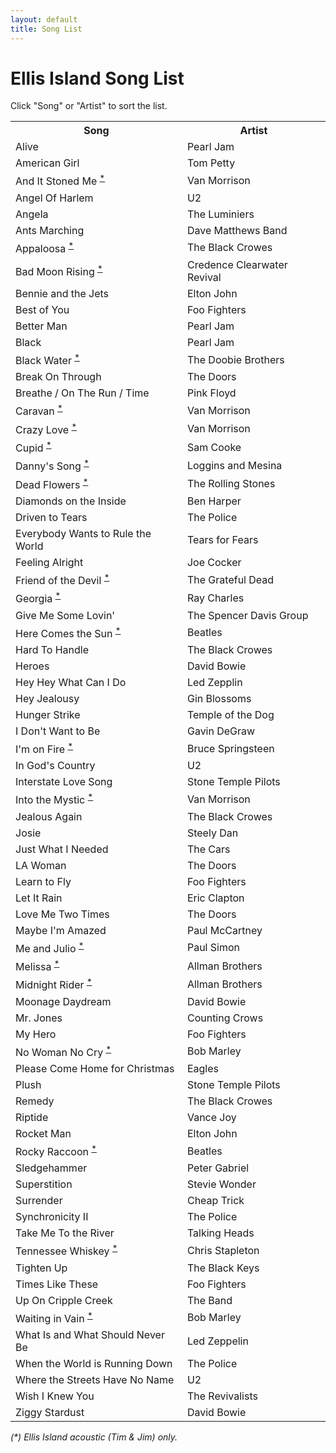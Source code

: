 ```yaml
---
layout: default
title: Song List
---
```


# Ellis Island Song List

<p>Click "Song" or "Artist" to sort the list.</p>
<table class="songlist" id="songlist">
<tr>
  <th class="sorter" onclick="sort_by_title();">Song</th>
  <th class="sorter" onclick="sort_by_artist();">Artist</th>
</tr>
<!-- start list -->
<tr><td>Alive</td><td>Pearl Jam</td></tr>
<tr><td>American Girl</td><td>Tom Petty</td></tr>
<tr><td>And It Stoned Me <sup><a href="#acoustic">*</a></sup></td><td>Van Morrison </td></tr>
<tr><td>Angel Of Harlem</td><td>U2</td></tr>
<tr><td>Angela</td><td>The Luminiers</td></tr>
<tr><td>Ants Marching</td><td>Dave Matthews Band</td></tr>
<tr><td>Appaloosa <sup><a href="#acoustic">*</a></sup></td><td>The Black Crowes </td></tr>
<tr><td>Bad Moon Rising <sup><a href="#acoustic">*</a></sup></td><td>Credence Clearwater Revival </td></tr>
<tr><td>Bennie and the Jets</td><td>Elton John</td></tr>
<tr><td>Best of You</td><td>Foo Fighters</td></tr>
<tr><td>Better Man</td><td>Pearl Jam</td></tr>
<tr><td>Black</td><td>Pearl Jam</td></tr>
<tr><td>Black Water <sup><a href="#acoustic">*</a></sup></td><td>The Doobie Brothers </td></tr>
<tr><td>Break On Through</td><td>The Doors</td></tr>
<tr><td>Breathe / On The Run / Time</td><td>Pink Floyd</td></tr>
<tr><td>Caravan <sup><a href="#acoustic">*</a></sup></td><td>Van Morrison </td></tr>
<tr><td>Crazy Love <sup><a href="#acoustic">*</a></sup></td><td>Van Morrison </td></tr>
<tr><td>Cupid <sup><a href="#acoustic">*</a></sup></td><td>Sam Cooke </td></tr>
<tr><td>Danny's Song <sup><a href="#acoustic">*</a></sup></td><td>Loggins and Mesina </td></tr>
<tr><td>Dead Flowers <sup><a href="#acoustic">*</a></sup></td><td>The Rolling Stones </td></tr>
<tr><td>Diamonds on the Inside</td><td>Ben Harper</td></tr>
<tr><td>Driven to Tears</td><td>The Police</td></tr>
<tr><td>Everybody Wants to Rule the World</td><td>Tears for Fears</td></tr>
<tr><td>Feeling Alright</td><td>Joe Cocker</td></tr>
<tr><td>Friend of the Devil <sup><a href="#acoustic">*</a></sup></td><td>The Grateful Dead </td></tr>
<tr><td>Georgia <sup><a href="#acoustic">*</a></sup></td><td>Ray Charles </td></tr>
<tr><td>Give Me Some Lovin'</td><td>The Spencer Davis Group</td></tr>
<tr><td>Here Comes the Sun <sup><a href="#acoustic">*</a></sup></td><td>Beatles </td></tr>
<tr><td>Hard To Handle</td><td>The Black Crowes</td></tr>
<tr><td>Heroes</td><td>David Bowie</td></tr>
<tr><td>Hey Hey What Can I Do</td><td>Led Zepplin</td></tr>
<tr><td>Hey Jealousy</td><td>Gin Blossoms</td></tr>
<tr><td>Hunger Strike</td><td>Temple of the Dog</td></tr>
<tr><td>I Don't Want to Be</td><td>Gavin DeGraw</td></tr>
<tr><td>I'm on Fire <sup><a href="#acoustic">*</a></sup></td><td>Bruce Springsteen </td></tr>
<tr><td>In God's Country</td><td>U2</td></tr>
<tr><td>Interstate Love Song</td><td>Stone Temple Pilots</td></tr>
<tr><td>Into the Mystic <sup><a href="#acoustic">*</a></sup></td><td>Van Morrison </td></tr>
<tr><td>Jealous Again</td><td>The Black Crowes</td></tr>
<tr><td>Josie</td><td>Steely Dan</td></tr>
<tr><td>Just What I Needed</td><td>The Cars</td></tr>
<tr><td>LA Woman</td><td>The Doors</td></tr>
<tr><td>Learn to Fly</td><td>Foo Fighters</td></tr>
<tr><td>Let It Rain</td><td>Eric Clapton</td></tr>
<tr><td>Love Me Two Times</td><td>The Doors</td></tr>
<tr><td>Maybe I'm Amazed</td><td>Paul McCartney</td></tr>
<tr><td>Me and Julio <sup><a href="#acoustic">*</a></sup></td><td>Paul Simon </td></tr>
<tr><td>Melissa <sup><a href="#acoustic">*</a></sup></td><td>Allman Brothers </td></tr>
<tr><td>Midnight Rider <sup><a href="#acoustic">*</a></sup></td><td>Allman Brothers </td></tr>
<tr><td>Moonage Daydream</td><td>David Bowie</td></tr>
<tr><td>Mr. Jones</td><td>Counting Crows</td></tr>
<tr><td>My Hero</td><td>Foo Fighters</td></tr>
<tr><td>No Woman No Cry <sup><a href="#acoustic">*</a></sup></td><td>Bob Marley </td></tr>
<tr><td>Please Come Home for Christmas</td><td>Eagles</td></tr>
<tr><td>Plush</td><td>Stone Temple Pilots</td></tr>
<tr><td>Remedy</td><td>The Black Crowes</td></tr>
<tr><td>Riptide</td><td>Vance Joy</td></tr>
<tr><td>Rocket Man</td><td>Elton John</td></tr>
<tr><td>Rocky Raccoon <sup><a href="#acoustic">*</a></sup></td><td>Beatles </td></tr>
<tr><td>Sledgehammer</td><td>Peter Gabriel</td></tr>
<tr><td>Superstition</td><td>Stevie Wonder</td></tr>
<tr><td>Surrender</td><td>Cheap Trick</td></tr>
<tr><td>Synchronicity II</td><td>The Police</td></tr>
<tr><td>Take Me To the River</td><td>Talking Heads</td></tr>
<tr><td>Tennessee Whiskey <sup><a href="#acoustic">*</a></sup></td><td>Chris Stapleton </td></tr>
<tr><td>Tighten Up</td><td>The Black Keys</td></tr>
<tr><td>Times Like These</td><td>Foo Fighters</td></tr>
<tr><td>Up On Cripple Creek</td><td>The Band</td></tr>
<tr><td>Waiting in Vain <sup><a href="#acoustic">*</a></sup></td><td>Bob Marley </td></tr>
<tr><td>What Is and What Should Never Be</td><td>Led Zeppelin</td></tr>
<tr><td>When the World is Running Down</td><td>The Police</td></tr>
<tr><td>Where the Streets Have No Name</td><td>U2</td></tr>
<tr><td>Wish I Knew You</td><td>The Revivalists</td></tr>
<tr><td>Ziggy Stardust</td><td>David Bowie</td></tr>
</table>
<p id="acoustic"><em>(*) Ellis Island acoustic (Tim & Jim) only.</em></p>
